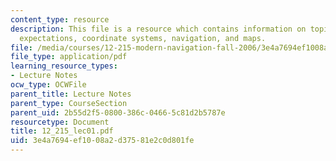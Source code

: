 ```yaml
---
content_type: resource
description: This file is a resource which contains information on topics like class
  expectations, coordinate systems, navigation, and maps.
file: /media/courses/12-215-modern-navigation-fall-2006/3e4a7694ef1008a2d37581e2c0d801fe_12_215_lec01.pdf
file_type: application/pdf
learning_resource_types:
- Lecture Notes
ocw_type: OCWFile
parent_title: Lecture Notes
parent_type: CourseSection
parent_uid: 2b55d2f5-0800-386c-0466-5c81d2b5787e
resourcetype: Document
title: 12_215_lec01.pdf
uid: 3e4a7694-ef10-08a2-d375-81e2c0d801fe
---
```

